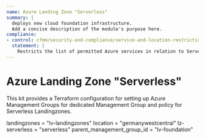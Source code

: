 ```yaml
---
name: Azure Landing Zone "Serverless"
summary: |
  deploys new cloud foundation infrastructure.
  Add a concise description of the module's purpose here.
compliance:
- control: cfmm/security-and-compliance/service-and-location-restrictions
  statement: |
    Restricts the list of permitted Azure services in relation to Serverless.
---
```


# Azure Landing Zone "Serverless"

This kit provides a Terraform configuration for setting up Azure Management Groups for dedicated Management Group and policy for Serverless Landingzones.

<!-- BEGIN_TF_DOCS -->
landingzones               = "lv-landingzones"
location                   = "germanywestcentral"
lz-serverless              = "serverless"
parent_management_group_id = "lv-foundation"
<!-- END_TF_DOCS -->
